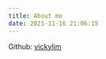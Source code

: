 ```yaml
---
title: About me
date: 2021-11-16 21:06:15
---
```


Github: [vickylim](https://github.com/vickylim)

